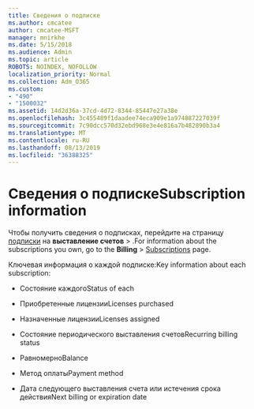 ```yaml
---
title: Сведения о подписке
ms.author: cmcatee
author: cmcatee-MSFT
manager: mnirkhe
ms.date: 5/15/2018
ms.audience: Admin
ms.topic: article
ROBOTS: NOINDEX, NOFOLLOW
localization_priority: Normal
ms.collection: Adm_O365
ms.custom:
- "490"
- "1500032"
ms.assetid: 14d2d36a-37cd-4d72-8344-85447e27a38e
ms.openlocfilehash: 3c455489f1daadee74eca909e1a974887227039f
ms.sourcegitcommit: 7c90dcc570d32ebd968e3e4e816a7b482890b3a4
ms.translationtype: MT
ms.contentlocale: ru-RU
ms.lasthandoff: 08/13/2019
ms.locfileid: "36388325"
---
```

# <a name="subscription-information"></a><span data-ttu-id="ed7f2-102">Сведения о подписке</span><span class="sxs-lookup"><span data-stu-id="ed7f2-102">Subscription information</span></span>

<span data-ttu-id="ed7f2-103">Чтобы получить сведения о подписках, перейдите на страницу [подписки](https://go.microsoft.com/fwlink/p/?linkid=842054) на **выставление счетов** \> .</span><span class="sxs-lookup"><span data-stu-id="ed7f2-103">For information about the subscriptions you own, go to the **Billing** \> [Subscriptions](https://go.microsoft.com/fwlink/p/?linkid=842054) page.</span></span>
  
<span data-ttu-id="ed7f2-104">Ключевая информация о каждой подписке:</span><span class="sxs-lookup"><span data-stu-id="ed7f2-104">Key information about each subscription:</span></span>
  
- <span data-ttu-id="ed7f2-105">Состояние каждого</span><span class="sxs-lookup"><span data-stu-id="ed7f2-105">Status of each</span></span>

- <span data-ttu-id="ed7f2-106">Приобретенные лицензии</span><span class="sxs-lookup"><span data-stu-id="ed7f2-106">Licenses purchased</span></span>

- <span data-ttu-id="ed7f2-107">Назначенные лицензии</span><span class="sxs-lookup"><span data-stu-id="ed7f2-107">Licenses assigned</span></span>

- <span data-ttu-id="ed7f2-108">Состояние периодического выставления счетов</span><span class="sxs-lookup"><span data-stu-id="ed7f2-108">Recurring billing status</span></span>

- <span data-ttu-id="ed7f2-109">Равномерно</span><span class="sxs-lookup"><span data-stu-id="ed7f2-109">Balance</span></span>

- <span data-ttu-id="ed7f2-110">Метод оплаты</span><span class="sxs-lookup"><span data-stu-id="ed7f2-110">Payment method</span></span>

- <span data-ttu-id="ed7f2-111">Дата следующего выставления счета или истечения срока действия</span><span class="sxs-lookup"><span data-stu-id="ed7f2-111">Next billing or expiration date</span></span>